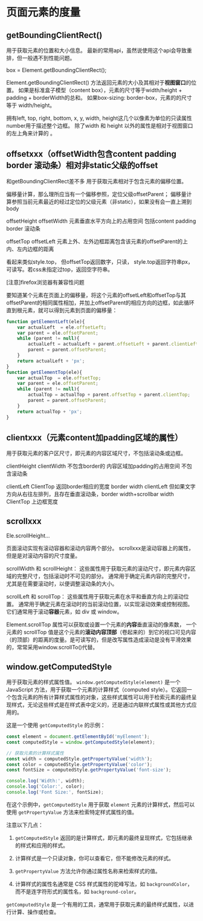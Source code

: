 
# 页面元素的度量

## getBoundingClientRect()
 用于获取元素的位置和大小信息。
最新的常用api，虽然说使用这个api会导致重排，但一般遇不到性能问题。

box = Element.getBoundingClientRect();

Element.getBoundingClientRect() 方法返回元素的大小及其相对于**视图窗口**的位置。
如果是标准盒子模型（content box），元素的尺寸等于width/height + padding + borderWidth的总和。
如果box-sizing: border-box，元素的的尺寸等于 width/height。

拥有left, top, right, bottom, x, y, width, height这几个以像素为单位的只读属性number用于描述整个边框。
除了width 和 height 以外的属性是相对于视图窗口的左上角来计算的
。
  
  
## offsetxxx（offsetWidth包含content padding border 滚动条）相对非static父级的offset

和getBoundingClientRect差不多
用于获取元素相对于包含元素的偏移位置。

偏移量计算，那么理所应当有一个偏移参照，定位父级offsetParent；
偏移量计算参照当前元素最近的经过定位的父级元素（非static），如果没有会一直上溯到body

offsetHeight offsetWidth 元素垂直水平方向上的占用空间 包括content padding border 滚动条

offsetTop offsetLeft 元素上外、左外边框距离包含该元素的offsetParent的上内、左内边框的距离

看起来类似style.top，
但offsetTop返回数字，只读，
style.top返回字符串px，可读写。若css未指定过top，返回空字符串。

[注意]firefox浏览器有兼容性问题

要知道某个元素在页面上的偏移量，将这个元素的offsetLeft和offsetTop与其offsetParent的相同属性相加，并加上offsetParent的相应方向的边框，如此循环直到根元素，就可以得到元素到页面的偏移量：
```js
function getElementLeft(ele){
    var actualLeft  = ele.offsetLeft;
    var parent = ele.offsetParent;
    while (parent != null){
        actualLeft = actualLeft + parent.offsetLeft + parent.clientLeft;
        parent = parent.offsetParent;
    }
    return actualLeft + 'px';
}
function getElementTop(ele){
    var actualTop  = ele.offsetTop;
    var parent = ele.offsetParent;
    while (parent != null){
        actualTop = actualTop + parent.offsetTop + parent.clientTop;
        parent = parent.offsetParent;
    }
    return actualTop + 'px';
}
```

## clientxxx（元素content加padding区域的属性）
用于获取元素的客户区尺寸，即元素的内容区域尺寸，不包括滚动条或边框。

clientHeight clientWidth 不包含border的 内容区域加padding的占用空间 不包含滚动条

clientLeft ClientTop 返回border相应的宽度 border width
clientLeft 但如果文字方向从右往左排列，且存在垂直滚动条，border width+scrollbar width
ClientTop 上边框宽度

## scrollxxx
Ele.scrollHeight...

页面滚动实现有滚动容器和滚动内容两个部分。
scrollxxx是滚动容器上的属性，但是是对滚动内容的尺寸度量。

scrollWidth 和 scrollHeight：
这些属性用于获取元素的滚动尺寸，即元素内容区域的完整尺寸，包括滚动时不可见的部分。
通常用于确定元素内容的完整尺寸，尤其是在需要滚动时，以便调整滚动条的大小。

scrollLeft 和 scrollTop：
这些属性用于获取元素在水平和垂直方向上的滚动位置。
通常用于确定元素在滚动时的当前滚动位置，以实现滚动效果或控制视图。
它们通常用于滚动**容器**元素，如 div 或 window。

Element.scrollTop 属性可以获取或设置一个元素的**内容**垂直滚动的像素数，
一个元素的 scrollTop 值是这个元素的**滚动内容顶部**（卷起来的）到它的视口可见内容（的顶部）的距离的度量。是可读写的，但是改写属性造成滚动是没有平滑效果的，常常采用window.scrollTo()代替。


## window.getComputedStyle
用于获取元素的样式属性值。
`window.getComputedStyle(element)` 是一个 JavaScript 方法，用于获取一个元素的计算样式（computed style）。它返回一个包含元素的所有计算样式属性的对象，这些样式属性可以用于检索元素的最终呈现样式，无论这些样式是在样式表中定义的，还是通过内联样式属性或其他方式应用的。

这是一个使用 `getComputedStyle` 的示例：

```javascript
const element = document.getElementById('myElement');
const computedStyle = window.getComputedStyle(element);

// 获取元素的计算样式属性
const width = computedStyle.getPropertyValue('width');
const color = computedStyle.getPropertyValue('color');
const fontSize = computedStyle.getPropertyValue('font-size');

console.log('Width:', width);
console.log('Color:', color);
console.log('Font Size:', fontSize);
```

在这个示例中，`getComputedStyle` 用于获取 `element` 元素的计算样式，然后可以使用 `getPropertyValue` 方法来检索特定样式属性的值。

注意以下几点：

1. `getComputedStyle` 返回的是计算样式，即元素的最终呈现样式，它包括继承的样式和应用的样式。

2. 计算样式是一个只读对象，你可以查看它，但不能修改元素的样式。

3. `getPropertyValue` 方法允许你通过属性名称来检索样式的值。

4. 计算样式的属性名通常是 CSS 样式属性的驼峰写法，如 `backgroundColor`，而不是连字符形式的属性名，如 `background-color`。

`getComputedStyle` 是一个有用的工具，通常用于获取元素的最终样式属性，以进行计算、操作或检查。